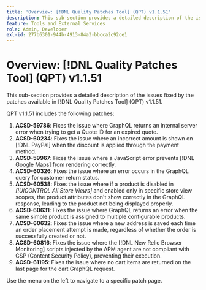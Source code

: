 ```yaml
---
title: 'Overview: [!DNL Quality Patches Tool] (QPT) v1.1.51'
description: This sub-section provides a detailed description of the issues fixed by the patches available in [!DNL Quality Patches Tool] (QPT) v1.1.51.
feature: Tools and External Services
role: Admin, Developer
exl-id: 277b6301-944b-4913-84a3-bbcca2c92ce1
---
```

# Overview: [!DNL Quality Patches Tool] (QPT) v1.1.51

This sub-section provides a detailed description of the issues fixed by the patches available in [!DNL Quality Patches Tool] (QPT) v1.1.51.

QPT v1.1.51 includes the following patches:

1. **ACSD-59786**: Fixes the issue where GraphQL returns an internal server error when trying to get a Quote ID for an expired quote.
1. **ACSD-60234**: Fixes the issue where an incorrect amount is shown on [!DNL PayPal] when the discount is applied through the payment method.
1. **ACSD-59967**: Fixes the issue where a JavaScript error prevents [!DNL Google Maps] from rendering correctly.
1. **ACSD-60326**: Fixes the issue where an error occurs in the GraphQL query for customer return status.
1. **ACSD-60538**: Fixes the issue where if a product is disabled in *[!UICONTROL All Store Views]* and enabled only in specific store view scopes, the product attributes don't show correctly in the GraphQL response, leading to the product not being displayed properly.
1. **ACSD-60631**: Fixes the issue where GraphQL returns an error when the same simple product is assigned to multiple configurable products.
1. **ACSD-60632**: Fixes the issue where a new address is saved each time an order placement attempt is made, regardless of whether the order is successfully created or not.
1. **ACSD-60816**: Fixes the issue where the [!DNL New Relic Browser Monitoring] scripts injected by the APM agent are not compliant with CSP (Content Security Policy), preventing their execution.
1. **ACSD-61195**: Fixes the issue where no cart items are returned on the last page for the cart GraphQL request.

Use the menu on the left to navigate to a specific patch page.
